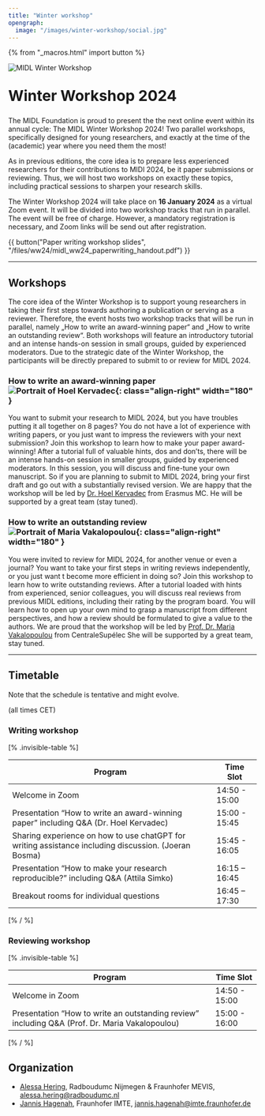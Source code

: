 ```yaml
---
title: "Winter workshop"
opengraph:
  image: "/images/winter-workshop/social.jpg"
---
```


{% from "_macros.html" import button %}


![MIDL Winter Workshop](/images/winter-workshop/background_cropped.jpg)


<h1 style="font-size: 30px; margin-top: 30px; margin-bottom: 24px">Winter Workshop 2024</h1>

The MIDL Foundation is proud to present the the next online event within its annual cycle: The MIDL Winter Workshop 2024! Two parallel workshops, specifically designed for young researchers, and exactly at the time of the (academic) year where you need them the most!

As in previous editions, the core idea is to prepare less experienced researchers for their contributions to MIDl 2024, be it paper submissions or reviewing. Thus, we will host two workshops on exactly these topics, including practical sessions to sharpen your research skills.

The Winter Workshop 2024 will take place on **16 January 2024** as a virtual Zoom event. It will be divided into two workshop tracks that run in parallel. The event will be free of charge. However, a mandatory registration is necessary, and Zoom links will be send out after registration.

<!-- {{ button("Reviewing workshop registration", "https://forms.gle/ga92w7GKLkFUJeHX6") }} -->
{{ button("Paper writing workshop slides", "/files/ww24/midl_ww24_paperwriting_handout.pdf") }}

---

## Workshops

The core idea of the Winter Workshop is to support young researchers in taking their first steps towards authoring a publication or serving as a reviewer. Therefore, the event hosts two workshop tracks that will be run in parallel, namely „How to write an award-winning paper“ and „How to write an outstanding review“. Both workshops will feature an introductory tutorial and an intense hands-on session in small groups, guided by experienced moderators. Due to the strategic date of the Winter Workshop, the participants will be directly prepared to submit to or review for MIDL 2024.

### How to write an award-winning paper ![Portrait of Hoel Kervadec](/images/winter-workshop/pic_hoel.jpg){: class="align-right" width="180" }

You want to submit your research to MIDL 2024, but you have troubles putting it all together on 8 pages? You do not have a lot of experience with writing papers, or you just want to impress the reviewers with your next submission? Join this workshop to learn how to make your paper award-winning!
After a tutorial full of valuable hints, dos and don’ts, there will be an intense hands-on session in smaller groups, guided by experienced moderators. In this session, you will discuss and fine-tune your own manuscript. So if you are planning to submit to MIDL 2024, bring your first draft and go out with a substantially revised version.
We are happy that the workshop will be led by [Dr. Hoel Kervadec](https://hoel.kervadec.science) from Erasmus MC. He will be supported by a great team (stay tuned).


### How to write an outstanding review ![Portrait of Maria Vakalopoulou](/images/winter-workshop/pic_maria.jpg){: class="align-right" width="180" }

You were invited to review for MIDL 2024, for another venue or even a journal? You want to take your first steps in writing reviews independently, or you just want t become more efficient in doing so? Join this workshop to learn how to write outstanding reviews.
After a tutorial loaded with hints from experienced, senior colleagues, you will discuss real reviews from previous MIDL editions, including their rating by the program board. You will learn how to open up your own mind to grasp a manuscript from different perspectives, and how a review should be formulated to give a value to the authors.
We are proud that the workshop will be led by [Prof. Dr. Maria Vakalopoulou](https://mariavak.github.io/) from CentraleSupélec She will be supported by a great team, stay tuned.

---

## Timetable

Note that the schedule is tentative and might evolve.

(all times CET)

### Writing workshop

[% .invisible-table %]

| Program                                              | Time Slot         |
| --------                                             | ---------         |
| Welcome in Zoom                                      | 14:50 - 15:00     |
| Presentation “How to write an award-winning paper” including Q&A (Dr. Hoel Kervadec)                    | 15:00 - 15:45     |
| Sharing experience on how to use chatGPT for writing assistance including discussion. (Joeran Bosma)              | 15:45 - 16:05     |
| Presentation “How to make your research reproducible?” including Q&A (Attila Simko) | 16:15 – 16:45     |
| Breakout rooms for individual questions                          | 16:45 – 17:30     |

[% / %]

### Reviewing workshop

[% .invisible-table %]

| Program                                              | Time Slot         |
| --------                                             | ---------         |
| Welcome in Zoom                                      | 14:50 - 15:00     |
| Presentation “How to write an outstanding review” including Q&A (Prof. Dr. Maria Vakalopoulou) | 15:00 - 16:00    |

[% / %]

## Organization

* [Alessa Hering](https://www.diagnijmegen.nl/people/alessa-hering/), Radboudumc Nijmegen & Fraunhofer MEVIS, <alessa.hering@radboudumc.nl>
* [Jannis Hagenah](https://j-hagenah.github.io), Fraunhofer IMTE, <jannis.hagenah@imte.fraunhofer.de>



